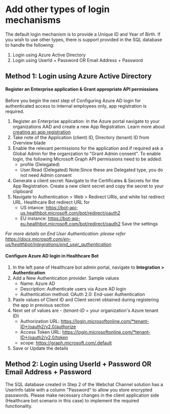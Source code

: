 # Add other types of login mechanisms  

The default login mechanism is to provide a Unique ID and Year of Birth. If you wish to use other types, there is support provided in the SQL database to handle the following:
1. Login using Azure Active Directory 
2. Login using UserId + Password OR Email Address + Password 

## Method 1: Login using Azure Active Directory
#### Register an Enterprise application & Grant appropriate API permissions
Before you begin the next step of Configuring Azure AD login for authenticated access to internal employees only, app registration is required. 
1. Register an Enterprise application: In the Azure portal navigate to your organizations AAD and create a new App Registration. Learn more about  [creating an app registration](https://docs.microsoft.com/en-us/azure/active-directory/develop/quickstart-register-app#targetText=Azure%20AD%20assigns%20a%20unique,%2C%20API%20permissions%2C%20and%20more.)
2. Take note of the Application (client) ID, Directory (tenant) ID from Overview blade
3. Enable the relevant permissions for the application and if required ask a Global Admin for the organization to "Grant Admin consent". To enable login, the following Microsoft Graph API permissions need to be added:
	-  	profile (Delegated)
	-   User.Read (Delegated)
	Note:Since these are Delegated type, you do not need Admin consent
4. Generate a client secret: Navigate to the Certificates & Secrets for the App Registration. Create a new client secret and copy the secret to your clipboard
5. Navigate to Authentication > Web > Redirect URIs, and white list redirect URL. Healthcare Bot redirect URL for 
	- US intance: https://bot-api-us.healthbot.microsoft.com/bot/redirect/oauth2 
	- EU instance: https://bot-api-eu.healthbot.microsoft.com/bot/redirect/oauth2 
	Save the settings

*For more details on End User Authentication: please refer https://docs.microsoft.com/en-us/healthbot/integrations/end_user_authentication*

#### Configure Azure AD login in Healthcare Bot
1. In the left pane of Healthcare bot admin portal, navigate to **Integration > Authentication**
2. Add a New Authentication provider. Sample values 
	- Name: Azure AD
	- Description: Authenticate users via Azure AD login
	- Authentication method: OAuth 2.0: End-user Authentication
3. Paste values of Client ID and Client secret obtained during registering the app in previous section
4. Next set of values are - (*tenant-ID* = your organization's Azure tenant ID)
	- Authorization URL: https://login.microsoftonline.com/*tenant-ID*/oauth2/v2.0/authorize 
	- Access Token URL: https://login.microsoftonline.com/*tenant-ID*/oauth2/v2.0/token
	- scope: https://graph.microsoft.com/.default
5. Save or Update the details

## Method 2: Login using UserId + Password OR Email Address + Password

The SQL database created in Step 2 of the Webchat Channel solution has a UserInfo table with a column "Password" to allow you store encrypted passwords. Please make necessary changes in the client application side (Healthcare bot scenario in this case) to implement the required functionality.